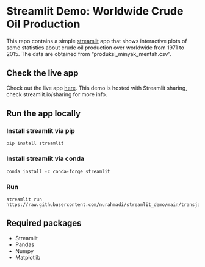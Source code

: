 # Streamlit Demo: Worldwide Crude Oil Production
This repo contains a simple [streamlit](https://streamlit.io) app that shows interactive plots of some statistics about crude oil production over worldwide from 1971 to 2015. The data are obtained from “produksi_minyak_mentah.csv”.

## Check the live app
Check out the live app [here](https://share.streamlit.io/seliyova/streamlit_demo/main/crudeoil.py). This demo is hosted with Streamlit sharing, check streamlit.io/sharing for more info.

## Run the app locally
### Install streamlit via pip
```
pip install streamlit
```
### Install streamlit via conda
```
conda install -c conda-forge streamlit
```
### Run
```
streamlit run https://raw.githubusercontent.com/nurahmadi/streamlit_demo/main/transjakarta.py
```
## Required packages
- Streamlit
- Pandas
- Numpy
- Matplotlib
